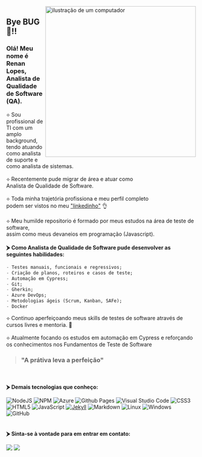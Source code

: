 <img src="https://raw.githubusercontent.com/MicaelliMedeiros/micaellimedeiros/master/image/computer-illustration.png" alt="ilustração de um computador" min-width="400px" max-width="400px" width="400px" align="right">

## Bye BUG 🐞!!

### Olá! Meu nome é Renan Lopes,<br/> Analista de Qualidade de Software (QA).

⟡ Sou profissional de TI com um amplo background,
<br/>tendo atuando como analista de suporte e como analista de sistemas.
<br/><br/>
⟡ Recentemente pude migrar de área e atuar como
<br/>Analista de Qualidade de Software.
<br/><br/>
⟡ Toda minha trajetória profissiona e meu perfil completo
<br/>podem ser vistos no meu <a href="https://www.linkedin.com/in/renanslopes/">"linkedinho"</a> 👌
<br/><br/>
⟡ Meu humilde repositorio é formado por meus estudos na área de teste de software,<br/>assim como meus devaneios em programação (Javascript).
<br/>

#### ⮞ Como Analista de Qualidade de Software pude desenvolver as seguintes habilidades:

```SQL
- Testes manuais, funcionais e regressivos;
- Criação de planos, roteiros e casos de teste;
- Automação em Cypress;
- Git;
- Gherkin;
- Azure DevOps;
- Metodologias ágeis (Scrum, Kanban, SAFe);
- Docker
```
⟡ Continuo aperfeiçoando meus skills de testes de software através de cursos livres e mentoria. 🧠
<br/><br/>
⟡ Atualmente focando os estudos em automação em Cypress e reforçando os conhecimentos nos Fundamentos de Teste de Software
<br/>
> ### "A prátiva leva a perfeição"
<br/>

#### ⮞ Demais tecnologias que conheço:

![NodeJS](https://img.shields.io/badge/node.js-6DA55F?style=for-the-badge&logo=node.js&logoColor=white)
![NPM](https://img.shields.io/badge/NPM-%23CB3837.svg?style=for-the-badge&logo=npm&logoColor=white)
![Azure](https://img.shields.io/badge/azure-%230072C6.svg?style=for-the-badge&logo=microsoftazure&logoColor=white)
![Github Pages](https://img.shields.io/badge/github%20pages-121013?style=for-the-badge&logo=github&logoColor=white)
![Visual Studio Code](https://img.shields.io/badge/Visual%20Studio%20Code-0078d7.svg?style=for-the-badge&logo=visual-studio-code&logoColor=white)
![CSS3](https://img.shields.io/badge/css3-%231572B6.svg?style=for-the-badge&logo=css3&logoColor=white)
![HTML5](https://img.shields.io/badge/html5-%23E34F26.svg?style=for-the-badge&logo=html5&logoColor=white)
![JavaScript](https://img.shields.io/badge/javascript-%23323330.svg?style=for-the-badge&logo=javascript&logoColor=%23F7DF1E)
[![Jekyll](https://a11ybadges.com/badge?logo=jekyll)](https://img.shields.io/badge/Jekyll-CC0000?style=for-the-badge&logo=Jekyll&logoColor=white)
![Markdown](https://img.shields.io/badge/markdown-%23000000.svg?style=for-the-badge&logo=markdown&logoColor=white)
![Linux](https://img.shields.io/badge/Linux-FCC624?style=for-the-badge&logo=linux&logoColor=black)
![Windows](https://img.shields.io/badge/Windows-0078D6?style=for-the-badge&logo=windows&logoColor=white)
![GitHub](https://img.shields.io/badge/github-%23121011.svg?style=for-the-badge&logo=github&logoColor=white)
<br/><br/>

#### ⮞ Sinta-se à vontade para em entrar em contato:
<a href="https://api.whatsapp.com/send?phone=5521974838314&text=Fala%20comigo"><img src="https://img.shields.io/badge/WhatsApp-25D366?style=for-the-badge&logo=whatsapp&logoColor=white"/></a>
<a href="https://www.linkedin.com/in/renanslopes/"><img src="https://img.shields.io/badge/LinkedIn-0077B5?style=for-the-badge&logo=linkedin&logoColor=white"/></a>




<!--
### 🧠 Aprendendo no momento:


### 🚀 Próximos passos:

-->

 <!--### 👋 Meus contatos:

<a href="https://api.whatsapp.com/send?phone=5521974838314&text=Fala%20comigo">![enter image description here](https://github.com/renanslopes/imagens/blob/master/main/whats_m.png?raw=true)</a> <a href="https://www.linkedin.com/in/renanslopes/">![enter image description here](https://github.com/renanslopes/imagens/blob/master/main/linkedin_m.png?raw=true)</a>-->

<!--
<a href="https://www.facebook.com/renanlopes.face">![enter image description here](https://img.shields.io/badge/Facebook-1877F2?style=for-the-badge&logo=facebook&logoColor=white)</a>

<a href="https://www.instagram.com/renanl0pes/">![enter image description here](https://img.shields.io/badge/Instagram-E4405F?style=for-the-badge&logo=instagram&logoColor=white)</a>
-->

